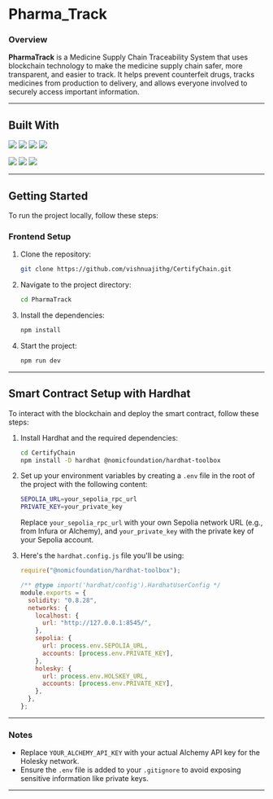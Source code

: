 # Pharma_Track

### Overview
**PharmaTrack** is a Medicine Supply Chain Traceability System that uses blockchain 
technology to make the medicine supply chain safer, more transparent, and easier to track. 
It helps prevent counterfeit drugs, tracks medicines from production to delivery, 
and allows everyone involved to securely access important information.

---

## Built With
![](https://img.shields.io/badge/HTML5-informational?style=flat&logo=HTML5&color=FF4500)
![](https://img.shields.io/badge/TailwindCSS-informational?style=flat&logo=TailwindCSS&color=00BFFF)
![](https://img.shields.io/badge/React-informational?style=flat&logo=React&color=4CAF50)
![](https://img.shields.io/badge/Node.js-informational?style=flat&logo=Node.js&color=FFD700)

![](https://img.shields.io/badge/Solidity-informational?style=flat&logo=Solidity&color=4E44CE)
![](https://img.shields.io/badge/Ethereum-informational?style=flat&logo=Ethereum&color=6CACE4)
![](https://img.shields.io/badge/Hardhat-informational?style=flat&logo=Hardhat&color=FF69B4)

---

## Getting Started

To run the project locally, follow these steps:

### Frontend Setup

1. Clone the repository:
    ```bash
    git clone https://github.com/vishnuajithg/CertifyChain.git
    ```
2. Navigate to the project directory:
    ```bash
    cd PharmaTrack
    ```
3. Install the dependencies:
    ```bash
    npm install
    ```
4. Start the project:
    ```bash
    npm run dev
    ```
    
---

## Smart Contract Setup with Hardhat

To interact with the blockchain and deploy the smart contract, follow these steps:

1. Install Hardhat and the required dependencies:
    ```bash
    cd CertifyChain
    npm install -D hardhat @nomicfoundation/hardhat-toolbox
    ```

2. Set up your environment variables by creating a `.env` file in the root of the project with the following content:
    ```bash
    SEPOLIA_URL=your_sepolia_rpc_url
    PRIVATE_KEY=your_private_key
    ```
    
    Replace `your_sepolia_rpc_url` with your own Sepolia network URL (e.g., from Infura or Alchemy), and `your_private_key` with the private key of your Sepolia account.

3. Here's the `hardhat.config.js` file you'll be using:

    ```javascript
    require("@nomicfoundation/hardhat-toolbox");

    /** @type import('hardhat/config').HardhatUserConfig */
    module.exports = {
      solidity: "0.8.28",
      networks: {
        localhost: {
          url: "http://127.0.0.1:8545/",
        },
        sepolia: {
          url: process.env.SEPOLIA_URL,
          accounts: [process.env.PRIVATE_KEY],
        },
        holesky: {
          url: process.env.HOLSKEY_URL,
          accounts: [process.env.PRIVATE_KEY],
        },
      },
    };
    ```

---

### Notes
- Replace `YOUR_ALCHEMY_API_KEY` with your actual Alchemy API key for the Holesky network.
- Ensure the `.env` file is added to your `.gitignore` to avoid exposing sensitive information like private keys.

---

